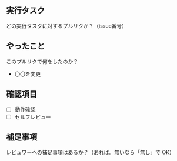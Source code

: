 ## 実行タスク

どの実行タスクに対するプルリクか？（issue番号）


## やったこと

このプルリクで何をしたのか？

- 〇〇を変更

## 確認項目

- [ ] 動作確認
- [ ] セルフレビュー

## 補足事項

レビュワーへの補足事項はあるか？（あれば。無いなら「無し」で OK）
